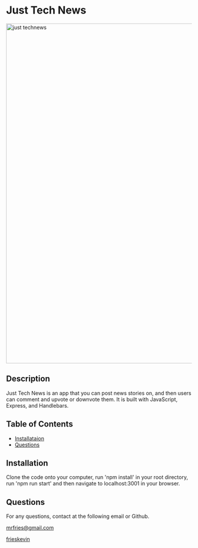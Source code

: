   # Just Tech News 
    
  <img width="922" alt="just technews" src="https://user-images.githubusercontent.com/108202153/211726613-acf1e1c1-4e03-46eb-b367-056fdd7996ef.png">

  ## Description

  Just Tech News is an app that you can post news stories on, and then users can comment and upvote or downvote them.  It is built with JavaScript, Express, and Handlebars.

  ## Table of Contents
  - [Installataion](#installation)
  - [Questions](#questions)

  ## Installation

  Clone the code onto your computer, run 'npm install' in your root directory, run 'npm run start' and then navigate to localhost:3001 in your browser.

  ## Questions

  For any questions, contact at the following email or Github.

  [mrfries@gmail.com](mrfries@gmail.com)

  [frieskevin](https://www.github.com/frieskevin)
